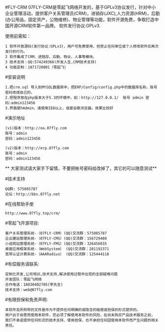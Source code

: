 #FLY-CRM
07FLY-CRM是零起飞网络开发的，基于GPLv3协议发行，针对中小企业管理活动，提供客户关系管理员(CRM)，进销存(JXC),人力资源(HRM)，后勤(办公用品，固定资产，公物维修)、物业管理等功能，软件开源免费，争取打造中国开源CRM软件第一品牌。
软件发行协议:GPLv3. 

使用前需知：

    1 软件开放源码(发行协议:GPLv3)，用户可免费使用，但禁止任何单位或个人修改软件后再次发行的行为。
    2 软件集成了CRM、进销存、后勤、物业、人事等模块。
    3 技术支持：QQ:574249366(开发人生,CRM技术支持)
    4 功能定制：1871720801（零起飞）


#安装说明

    1.把crm.sql 导入到MYSQL数据库中，把ERP/Config/config.php中的数据库名称，账号密码改成自己的。
    2.把程序放在php版本大于5.3的环境中，如：http://127.0.0.1/  账号 admin 密码:admin123456
    3.界面是hAdmin，请使用IE8以上，或是谷歌浏览器。效果比较好


#演示地址

    (v1)版本：http://oa.07fly.com
    账号：admin
    密码：admin123456

    (v2)版本：http://erp.07fly.com
    账号：admin
    密码：admin123456

 ** 大家测试请大家手下留情，不要把帐号密码给改掉了，其它的可以随意测试** 

#技术支持

    QQ群: 575085787
    论坛：http://bbs.07fly.net

#在线帮助手册
	
    http://www.07fly.top/crm/

#零起飞开源项目:

    客户关系管理系统-（07FLY-CRM）(QQ)交流群：575085787
    企业建站管理系统-（07FLY-CMS）(QQ)交流群：156729480
    小说网站管理系统-（07FLY-FMS）(QQ)交流群：326456035
    桌面应用框架系统-（WebSystem） (QQ)交流群：201192371
    宽带认证计费系统-（AAARadius） (QQ)交流群：125444118

#有偿服务请联系:

    定制化开发,公司培训,技术支持,解决使用过程中出现的全部疑难问题
    开发团队：零起飞网络
    合作电话：18030402705(李先生)
    技术支持：web@07fly.com

#有限担保和免责声明:

    本软件及所附带的文件是作为不提供任何明确的或隐含的赔偿或担保的形式提供的。 
    用户出于自愿而使用本软件，您必须了解使用本软件的风险，在尚未购买产品技术服务之前， 
    我们不承诺提供任何形式的技术支持、使用担保，也不承担任何因使用本软件而产生问题的相关责任。
